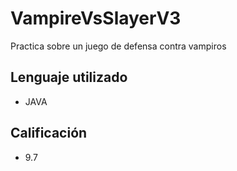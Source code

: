 # VampireVsSlayerV3
Practica sobre un juego de defensa contra vampiros

## Lenguaje utilizado
- JAVA

## Calificación
- 9.7
